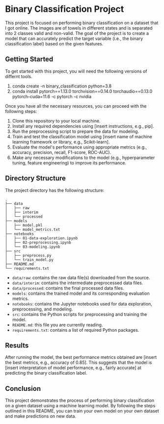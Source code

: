 # Binary Classification Project

This project is focused on performing binary classification on a dataset that I got online. The images are of towels in different states and is separated into 2 classes valid and non-valid. The goal of the project is to create a model that can accurately predict the target variable (i.e., the binary classification label) based on the given features.

## Getting Started

To get started with this project, you will need the following versions of differnt tools.

1. conda create -n binary_classification python=3.8
2. conda install pytorch==1.13.0 torchvision==0.14.0 torchaudio==0.13.0 pytorch-cuda=11.6 -c pytorch -c nvidia


Once you have all the necessary resources, you can proceed with the following steps:

1. Clone this repository to your local machine.
2. Install any required dependencies using [insert instructions, e.g., pip].
3. Run the preprocessing script to prepare the data for modeling.
4. Train and test the classification model using [insert name of machine learning framework or library, e.g., Scikit-learn].
5. Evaluate the model's performance using appropriate metrics (e.g., accuracy, precision, recall, F1-score, ROC-AUC).
6. Make any necessary modifications to the model (e.g., hyperparameter tuning, feature engineering) to improve its performance.

## Directory Structure

The project directory has the following structure:

```
.
├── data
│   ├── raw
│   ├── interim
│   └── processed
├── models
│   ├── model.pkl
│   └── model_metrics.txt
├── notebooks
│   ├── 01-data-exploration.ipynb
│   ├── 02-preprocessing.ipynb
│   └── 03-modeling.ipynb
├── src
│   ├── preprocess.py
│   └── train_model.py
├── README.md
└── requirements.txt
```

* `data/raw`: contains the raw data file(s) downloaded from the source.
* `data/interim`: contains the intermediate preprocessed data files.
* `data/processed`: contains the final processed data files.
* `models`: contains the trained model and its corresponding evaluation metrics.
* `notebooks`: contains the Jupyter notebooks used for data exploration, preprocessing, and modeling.
* `src`: contains the Python scripts for preprocessing and training the model.
* `README.md`: this file you are currently reading.
* `requirements.txt`: contains a list of required Python packages.

## Results

After running the model, the best performance metrics obtained are [insert the best metrics, e.g., accuracy of 0.85]. This suggests that the model is [insert interpretation of model performance, e.g., fairly accurate] at predicting the binary classification label.

## Conclusion

This project demonstrates the process of performing binary classification on a given dataset using a machine learning model. By following the steps outlined in this README, you can train your own model on your own dataset and make predictions on new data.
